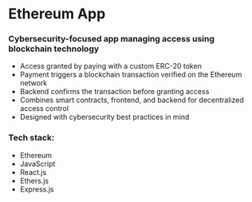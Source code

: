 # Ethereum App

### Cybersecurity-focused app managing access using blockchain technology
- Access granted by paying with a custom ERC-20 token
- Payment triggers a blockchain transaction verified on the Ethereum network
- Backend confirms the transaction before granting access
- Combines smart contracts, frontend, and backend for decentralized access control
- Designed with cybersecurity best practices in mind

### Tech stack:
- Ethereum
- JavaScript
- React.js
- Ethers.js
- Express.js
